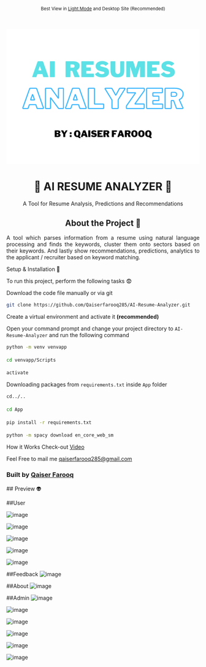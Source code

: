
<div align="center">

<p><small>Best View in <a href="https://github.com/settings/appearance">Light Mode</a> and Desktop Site (Recommended)</small></p><br/>

![AI Resume Analyzer](https://raw.githubusercontent.com/Qaiserfarooq285/AI-Resume-Analyzer/main/AI-Resume-Analyzer/App/Logo/RESUM.png)

  <h1>🌴 AI RESUME ANALYZER 🌴</h1>
  <p>A Tool for Resume Analysis, Predictions and Recommendations</p>
 


## About the Project 🥱
<div align="center">
    <p align="justify"> 
      A tool which parses information from a resume using natural language processing and finds the keywords, cluster them onto sectors based on their keywords. 
      And lastly show recommendations, predictions, analytics to the applicant / recruiter based on keyword matching.
    </p>
</div>

<div align="left"
## Requirements 😅
### Have these things installed to make your process smooth 
1) Python (3.9.12) https://www.python.org/downloads/release/python-3912/
2) MySQL https://www.mysql.com/downloads/
3) Visual Studio Code **(Prefered Code Editor)** https://code.visualstudio.com/Download
4) Visual Studio build tools for C++ https://aka.ms/vs/17/release/vs_BuildTools.exe

## Setup & Installation 👀

To run this project, perform the following tasks 😨

Download the code file manually or via git
```bash
git clone https://github.com/Qaiserfarooq285/AI-Resume-Analyzer.git
```

Create a virtual environment and activate it **(recommended)**

Open your command prompt and change your project directory to ```AI-Resume-Analyzer``` and run the following command 
```bash
python -m venv venvapp

cd venvapp/Scripts

activate

```

Downloading packages from ```requirements.txt``` inside ``App`` folder
```bash
cd../..

cd App

pip install -r requirements.txt

python -m spacy download en_core_web_sm

```

How it Works
Check-out  [Video](https://youtu.be/dO-QfkezZh8)

Feel Free to mail me qaiserfarooq285@gmail.com





### Built by <a href="https://qaiserfarooq-portfolio.netlify.app/">Qaiser Farooq</a>

<div>
## Preview 👽
  
##User

![image](https://github.com/Qaiserfarooq285/AI-Resume-Analyzer/assets/118597629/711ff261-5c47-4952-a095-1e2712b633c8)

![image](https://github.com/Qaiserfarooq285/AI-Resume-Analyzer/assets/118597629/dd3aea19-4b75-4e72-9c42-92dcdebcc90c)

![image](https://github.com/Qaiserfarooq285/AI-Resume-Analyzer/assets/118597629/167ddd53-ed96-40da-8b3d-332587b76c60)

![image](https://github.com/Qaiserfarooq285/AI-Resume-Analyzer/assets/118597629/874a7cbf-cc6d-40a4-9986-106bca9a39c7)

![image](https://github.com/Qaiserfarooq285/AI-Resume-Analyzer/assets/118597629/3439b2e8-afc5-4955-bb95-52e08108e6b4)

##Feedback
![image](https://github.com/Qaiserfarooq285/AI-Resume-Analyzer/assets/118597629/a72c5730-4334-4878-b241-2d1ceee37a08)

##About
![image](https://github.com/Qaiserfarooq285/AI-Resume-Analyzer/assets/118597629/79754053-57b5-4d4a-84be-127166a7f2d9)

##Admin
![image](https://github.com/Qaiserfarooq285/AI-Resume-Analyzer/assets/118597629/6b2d79d6-ea36-42dd-b3ba-f1886e278728)

![image](https://github.com/Qaiserfarooq285/AI-Resume-Analyzer/assets/118597629/23b849d4-ea57-4470-a9da-7c99b11afff6)

![image](https://github.com/Qaiserfarooq285/AI-Resume-Analyzer/assets/118597629/317484c7-43e4-40a0-9606-895b435702ee)

![image](https://github.com/Qaiserfarooq285/AI-Resume-Analyzer/assets/118597629/2daf5b8e-a445-4661-b8cb-c44021773dfe)

![image](https://github.com/Qaiserfarooq285/AI-Resume-Analyzer/assets/118597629/a940cfec-f9ad-4ad7-b2c0-fa3d131a1a01)

![image](https://github.com/Qaiserfarooq285/AI-Resume-Analyzer/assets/118597629/35d62146-1ef6-4cea-afc3-5c04e27e3c30)





